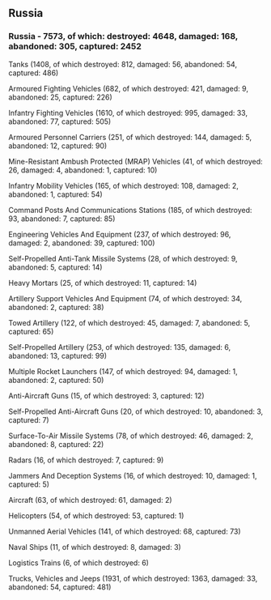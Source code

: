 
 
 ## Russia
 
 ### Russia - 7573, of which: destroyed: 4648, damaged: 168, abandoned: 305, captured: 2452

 

 

 Tanks (1408, of which destroyed: 812, damaged: 56, abandoned: 54, captured: 486)

 Armoured Fighting Vehicles (682, of which destroyed: 421, damaged: 9, abandoned: 25, captured: 226)

 Infantry Fighting Vehicles (1610, of which destroyed: 995, damaged: 33, abandoned: 77, captured: 505)

 Armoured Personnel Carriers (251, of which destroyed: 144, damaged: 5, abandoned: 12, captured: 90)

 Mine-Resistant Ambush Protected (MRAP) Vehicles (41, of which destroyed: 26, damaged: 4, abandoned: 1, captured: 10)

 Infantry Mobility Vehicles (165, of which destroyed: 108, damaged: 2, abandoned: 1, captured: 54)

 Command Posts And Communications Stations (185, of which destroyed: 93, abandoned: 7, captured: 85)

 Engineering Vehicles And Equipment (237, of which destroyed: 96, damaged: 2, abandoned: 39, captured: 100)

 Self-Propelled Anti-Tank Missile Systems (28, of which destroyed: 9, abandoned: 5, captured: 14)

 Heavy Mortars (25, of which destroyed: 11, captured: 14)

 Artillery Support Vehicles And Equipment (74, of which destroyed: 34, abandoned: 2, captured: 38)

 Towed Artillery (122, of which destroyed: 45, damaged: 7, abandoned: 5, captured: 65)

 Self-Propelled Artillery (253, of which destroyed: 135, damaged: 6, abandoned: 13, captured: 99)

 Multiple Rocket Launchers (147, of which destroyed: 94, damaged: 1, abandoned: 2, captured: 50)

 Anti-Aircraft Guns (15, of which destroyed: 3, captured: 12)

 Self-Propelled Anti-Aircraft Guns (20, of which destroyed: 10, abandoned: 3, captured: 7)

 Surface-To-Air Missile Systems (78, of which destroyed: 46, damaged: 2, abandoned: 8, captured: 22)

 Radars (16, of which destroyed: 7, captured: 9)

 Jammers And Deception Systems (16, of which destroyed: 10, damaged: 1, captured: 5)

 Aircraft (63, of which destroyed: 61, damaged: 2)

 Helicopters (54, of which destroyed: 53, captured: 1)

 Unmanned Aerial Vehicles (141, of which destroyed: 68, captured: 73)

 Naval Ships (11, of which destroyed: 8, damaged: 3)

 Logistics Trains (6, of which destroyed: 6)

 Trucks, Vehicles and Jeeps (1931, of which destroyed: 1363, damaged: 33, abandoned: 54, captured: 481)

